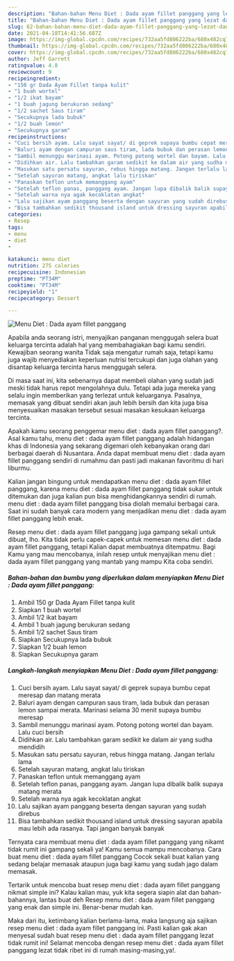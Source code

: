 ```yaml
---
description: "Bahan-bahan Menu Diet : Dada ayam fillet panggang yang lezat dan Mudah Dibuat"
title: "Bahan-bahan Menu Diet : Dada ayam fillet panggang yang lezat dan Mudah Dibuat"
slug: 62-bahan-bahan-menu-diet-dada-ayam-fillet-panggang-yang-lezat-dan-mudah-dibuat
date: 2021-04-18T14:41:56.687Z
image: https://img-global.cpcdn.com/recipes/732aa5fd806222ba/680x482cq70/menu-diet-dada-ayam-fillet-panggang-foto-resep-utama.jpg
thumbnail: https://img-global.cpcdn.com/recipes/732aa5fd806222ba/680x482cq70/menu-diet-dada-ayam-fillet-panggang-foto-resep-utama.jpg
cover: https://img-global.cpcdn.com/recipes/732aa5fd806222ba/680x482cq70/menu-diet-dada-ayam-fillet-panggang-foto-resep-utama.jpg
author: Jeff Garrett
ratingvalue: 4.8
reviewcount: 9
recipeingredient:
- "150 gr Dada Ayam Fillet tanpa kulit"
- "1 buah wortel"
- "1/2 ikat bayam"
- "1 buah jagung berukuran sedang"
- "1/2 sachet Saus tiram"
- "Secukupnya lada bubuk"
- "1/2 buah lemon"
- "Secukupnya garam"
recipeinstructions:
- "Cuci bersih ayam. Lalu sayat sayat/ di geprek supaya bumbu cepat meresap dan matang merata"
- "Baluri ayam dengan campuran saus tiram, lada bubuk dan perasan lemon sampai merata. Marinasi selama 30 menit supaya bumbu meresap"
- "Sambil menunggu marinasi ayam. Potong potong wortel dan bayam. Lalu cuci bersih"
- "Didihkan air. Lalu tambahkan garam sedikit ke dalam air yang sudha mendidih"
- "Masukan satu persatu sayuran, rebus hingga matang. Jangan terlalu lama"
- "Setelah sayuran matang, angkat lalu tiriskan"
- "Panaskan teflon untuk memanggang ayam"
- "Setelah teflon panas, panggang ayam. Jangan lupa dibalik balik supaya matang merata"
- "Setelah warna nya agak kecoklatan angkat"
- "Lalu sajikan ayam panggang beserta dengan sayuran yang sudah direbus"
- "Bisa tambahkan sedikit thousand island untuk dressing sayuran apabila mau lebih ada rasanya. Tapi jangan banyak banyak"
categories:
- Resep
tags:
- menu
- diet
- 

katakunci: menu diet  
nutrition: 275 calories
recipecuisine: Indonesian
preptime: "PT34M"
cooktime: "PT34M"
recipeyield: "1"
recipecategory: Dessert

---
```



![Menu Diet : Dada ayam fillet panggang](https://img-global.cpcdn.com/recipes/732aa5fd806222ba/680x482cq70/menu-diet-dada-ayam-fillet-panggang-foto-resep-utama.jpg)

Apabila anda seorang istri, menyajikan panganan menggugah selera buat keluarga tercinta adalah hal yang membahagiakan bagi kamu sendiri. Kewajiban seorang  wanita Tidak saja mengatur rumah saja, tetapi kamu juga wajib menyediakan keperluan nutrisi tercukupi dan juga olahan yang disantap keluarga tercinta harus menggugah selera.

Di masa  saat ini, kita sebenarnya dapat membeli olahan yang sudah jadi meski tidak harus repot mengolahnya dulu. Tetapi ada juga mereka yang selalu ingin memberikan yang terlezat untuk keluarganya. Pasalnya, memasak yang dibuat sendiri akan jauh lebih bersih dan kita juga bisa menyesuaikan masakan tersebut sesuai masakan kesukaan keluarga tercinta. 



Apakah kamu seorang penggemar menu diet : dada ayam fillet panggang?. Asal kamu tahu, menu diet : dada ayam fillet panggang adalah hidangan khas di Indonesia yang sekarang digemari oleh kebanyakan orang dari berbagai daerah di Nusantara. Anda dapat membuat menu diet : dada ayam fillet panggang sendiri di rumahmu dan pasti jadi makanan favoritmu di hari liburmu.

Kalian jangan bingung untuk mendapatkan menu diet : dada ayam fillet panggang, karena menu diet : dada ayam fillet panggang tidak sukar untuk ditemukan dan juga kalian pun bisa menghidangkannya sendiri di rumah. menu diet : dada ayam fillet panggang bisa diolah memalui berbagai cara. Saat ini sudah banyak cara modern yang menjadikan menu diet : dada ayam fillet panggang lebih enak.

Resep menu diet : dada ayam fillet panggang juga gampang sekali untuk dibuat, lho. Kita tidak perlu capek-capek untuk memesan menu diet : dada ayam fillet panggang, tetapi Kalian dapat membuatnya ditempatmu. Bagi Kamu yang mau mencobanya, inilah resep untuk menyajikan menu diet : dada ayam fillet panggang yang mantab yang mampu Kita coba sendiri.

<!--inarticleads1-->

##### Bahan-bahan dan bumbu yang diperlukan dalam menyiapkan Menu Diet : Dada ayam fillet panggang:

1. Ambil 150 gr Dada Ayam Fillet tanpa kulit
1. Siapkan 1 buah wortel
1. Ambil 1/2 ikat bayam
1. Ambil 1 buah jagung berukuran sedang
1. Ambil 1/2 sachet Saus tiram
1. Siapkan Secukupnya lada bubuk
1. Siapkan 1/2 buah lemon
1. Siapkan Secukupnya garam




<!--inarticleads2-->

##### Langkah-langkah menyiapkan Menu Diet : Dada ayam fillet panggang:

1. Cuci bersih ayam. Lalu sayat sayat/ di geprek supaya bumbu cepat meresap dan matang merata
1. Baluri ayam dengan campuran saus tiram, lada bubuk dan perasan lemon sampai merata. Marinasi selama 30 menit supaya bumbu meresap
1. Sambil menunggu marinasi ayam. Potong potong wortel dan bayam. Lalu cuci bersih
1. Didihkan air. Lalu tambahkan garam sedikit ke dalam air yang sudha mendidih
1. Masukan satu persatu sayuran, rebus hingga matang. Jangan terlalu lama
1. Setelah sayuran matang, angkat lalu tiriskan
1. Panaskan teflon untuk memanggang ayam
1. Setelah teflon panas, panggang ayam. Jangan lupa dibalik balik supaya matang merata
1. Setelah warna nya agak kecoklatan angkat
1. Lalu sajikan ayam panggang beserta dengan sayuran yang sudah direbus
1. Bisa tambahkan sedikit thousand island untuk dressing sayuran apabila mau lebih ada rasanya. Tapi jangan banyak banyak




Ternyata cara membuat menu diet : dada ayam fillet panggang yang nikamt tidak rumit ini gampang sekali ya! Kamu semua mampu mencobanya. Cara buat menu diet : dada ayam fillet panggang Cocok sekali buat kalian yang sedang belajar memasak ataupun juga bagi kamu yang sudah jago dalam memasak.

Tertarik untuk mencoba buat resep menu diet : dada ayam fillet panggang nikmat simple ini? Kalau kalian mau, yuk kita segera siapin alat dan bahan-bahannya, lantas buat deh Resep menu diet : dada ayam fillet panggang yang enak dan simple ini. Benar-benar mudah kan. 

Maka dari itu, ketimbang kalian berlama-lama, maka langsung aja sajikan resep menu diet : dada ayam fillet panggang ini. Pasti kalian gak akan menyesal sudah buat resep menu diet : dada ayam fillet panggang lezat tidak rumit ini! Selamat mencoba dengan resep menu diet : dada ayam fillet panggang lezat tidak ribet ini di rumah masing-masing,ya!.

